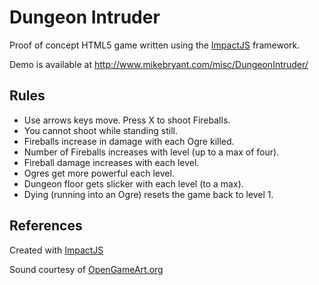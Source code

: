 # Dungeon Intruder

Proof of concept HTML5 game written using the <a href="http://www.impactjs.com">ImpactJS</a> framework.

Demo is available at http://www.mikebryant.com/misc/DungeonIntruder/

## Rules


- Use arrows keys move. Press X to shoot Fireballs.
- You cannot shoot while standing still.
- Fireballs increase in damage with each Ogre killed.
- Number of Fireballs increases with level (up to a max of four).
- Fireball damage increases with each level.
- Ogres get more powerful each level.
- Dungeon floor gets slicker with each level (to a max).
- Dying (running into an Ogre) resets the game back to level 1.


	
## References
Created with <a href="http://www.impactjs.com">ImpactJS</a>

Sound courtesy of <a href="http://opengameart.org/">OpenGameArt.org</a>

	    
